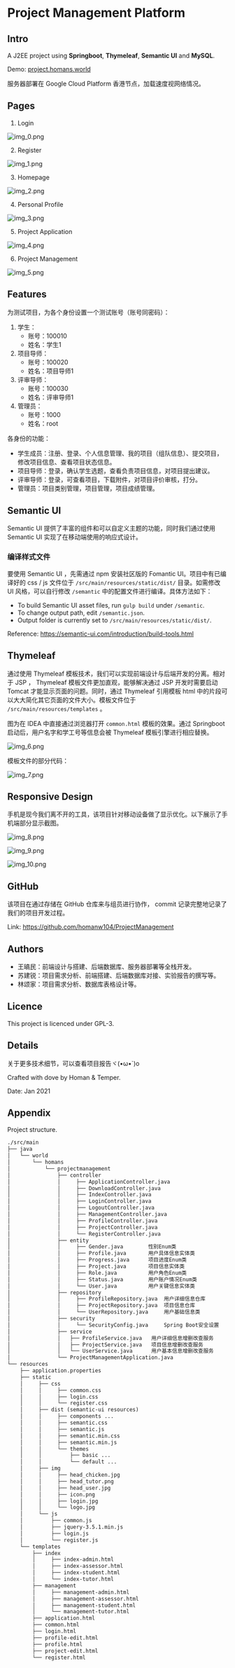 # Project Management Platform

## Intro

A J2EE project using **Springboot**, **Thymeleaf**, **Semantic UI** and **MySQL**.

Demo: [project.homans.world](https://project.homans.world)

服务器部署在 Google Cloud Platform 香港节点，加载速度视网络情况。



## Pages

1. Login

![img_0.png](assets/img_0.png)

2. Register

![img_1.png](assets/img_1.png)

3. Homepage

![img_2.png](assets/img_2.png)

4. Personal Profile

![img_3.png](assets/img_3.png)

5. Project Application

![img_4.png](assets/img_4.png)

6. Project Management

![img_5.png](assets/img_5.png)


## Features

为测试项目，为各个身份设置一个测试账号（账号同密码）：

1. 学生：
   * 账号：100010
   * 姓名：学生1
2. 项目导师：
   * 账号：100020
   * 姓名：项目导师1
3. 评审导师：
   * 账号：100030
   * 姓名：评审导师1
4. 管理员：
   * 账号：1000
   * 姓名：root

各身份的功能：

* 学生成员：注册、登录、个人信息管理、我的项目（组队信息）、提交项目，修改项目信息、查看项目状态信息。
* 项目导师：登录，确认学生选题，查看负责项目信息，对项目提出建议。
* 评审导师：登录，可查看项目，下载附件，对项目评价审核，打分。
* 管理员：项目类别管理，项目管理，项目成绩管理。



## Semantic UI

Semantic UI 提供了丰富的组件和可以自定义主题的功能，同时我们通过使用 Semantic UI 实现了在移动端使用的响应式设计。

### 编译样式文件

要使用 Semantic UI ，先需通过 npm 安装社区版的 Fomantic UI。项目中有已编译好的 css / js 文件位于 `/src/main/resources/static/dist/` 目录。如需修改 UI 风格，可以自行修改 `/semantic` 中的配置文件进行编译。具体方法如下：

* To build Semantic UI asset files, run `gulp build` under `/semantic`.
* To change output path, edit `/semantic.json`.
* Output folder is currently set to `/src/main/resources/static/dist/`.

Reference: <https://semantic-ui.com/introduction/build-tools.html>



## Thymeleaf

通过使用 Thymeleaf 模板技术，我们可以实现前端设计与后端开发的分离。相对于 JSP ， Thymeleaf 模板文件更加直观，能够解决通过 JSP 开发时需要启动 Tomcat 才能显示页面的问题。同时，通过 Thymeleaf 引用模板 html 中的片段可以大大简化其它页面的文件大小。模板文件位于 `/src/main/resources/templates` 。

图为在 IDEA 中直接通过浏览器打开 `common.html` 模板的效果。通过 Springboot 启动后，用户名字和学工号等信息会被 Thymeleaf 模板引擎进行相应替换。

![img_6.png](assets/img_6.png)

模板文件的部分代码：

![img_7.png](assets/img_7.png)



## Responsive Design

手机是现今我们离不开的工具，该项目针对移动设备做了显示优化。以下展示了手机端部分显示截图。

![img_8.png](assets/img_8.png)

![img_9.png](assets/img_9.png)

![img_10.png](assets/img_10.png)



## GitHub

该项目在通过存储在 GitHub 仓库来与组员进行协作， commit 记录完整地记录了我们的项目开发过程。

Link: <https://github.com/homanw104/ProjectManagement>



## Authors

* 王皜民：前端设计与搭建、后端数据库、服务器部署等全栈开发。
* 苏建锐：项目需求分析、前端搭建、后端数据库对接、实验报告的撰写等。
* 林颂家：项目需求分析、数据库表格设计等。



## Licence

This project is licenced under GPL-3.



## Details

关于更多技术细节，可以查看项目报告ヾ(•ω•`)o

Crafted with dove by Homan & Temper.

Date: Jan 2021



## Appendix

Project structure.

```txt
./src/main
├── java
│   └── world
│       └── homans
│           └── projectmanagement
│               ├── controller
│               │     ├── ApplicationController.java
│               │     ├── DownloadController.java
│               │     ├── IndexController.java
│               │     ├── LoginController.java
│               │     ├── LogoutController.java
│               │     ├── ManagementController.java
│               │     ├── ProfileController.java
│               │     ├── ProjectController.java
│               │     └── RegisterController.java
│               ├── entity
│               │     ├── Gender.java        性别Enum类
│               │     ├── Profile.java       用户具体信息实体类
│               │     ├── Progress.java      项目进度Enum类
│               │     ├── Project.java       项目信息实体类
│               │     ├── Role.java          用户角色Enum类
│               │     ├── Status.java        用户账户情况Enum类
│               │     └── User.java          用户关键信息实体类
│               ├── repository
│               │     ├── ProfileRepository.java  用户详细信息仓库
│               │     ├── ProjectRepository.java  项目信息仓库
│               │     └── UserRepository.java     用户基础信息类
│               ├── security
│               │     └── SecurityConfig.java     Spring Boot安全设置
│               ├── service
│               │   ├── ProfileService.java   用户详细信息增删改查服务
│               │   ├── ProjectService.java   项目信息增删改查服务
│               │   └── UserService.java      用户基本信息增删改查服务
│               └── ProjectManagementApplication.java
└── resources
    ├── application.properties
    ├── static
    │     ├── css
    │     │     ├── common.css
    │     │     ├── login.css
    │     │     └── register.css
    │     ├── dist (semantic-ui resources)
    │     │     ├── components ...
    │     │     ├── semantic.css
    │     │     ├── semantic.js
    │     │     ├── semantic.min.css
    │     │     ├── semantic.min.js
    │     │     └── themes
    │     │         ├── basic ...
    │     │         └── default ...
    │     ├── img
    │     │     ├── head_chicken.jpg
    │     │     ├── head_tutor.png
    │     │     ├── head_user.jpg
    │     │     ├── icon.png
    │     │     ├── login.jpg
    │     │     └── logo.jpg
    │     └── js
    │         ├── common.js
    │         ├── jquery-3.5.1.min.js
    │         ├── login.js
    │         └── register.js
    └── templates
        ├── index
        │     ├── index-admin.html
        │     ├── index-assessor.html
        │     ├── index-student.html
        │     └── index-tutor.html
        ├── management
        │     ├── management-admin.html
        │     ├── management-assessor.html
        │     ├── management-student.html
        │     └── management-tutor.html
        ├── application.html
        ├── common.html
        ├── login.html
        ├── profile-edit.html
        ├── profile.html
        ├── project-edit.html
        └── register.html
```
